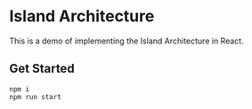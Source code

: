 # Island Architecture

This is a demo of implementing the Island Architecture in React.

## Get Started

```
npm i
npm run start
```
